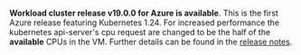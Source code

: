 **Workload cluster release v19.0.0 for Azure is available**. This is the first Azure release featuring Kubernetes 1.24. For increased performance the kubernetes api-server's cpu request are changed to be the half of the **available** CPUs in the VM. Further details can be found in the [release notes](https://docs.giantswarm.io/changes/workload-cluster-releases-aws/releases/azure-v19.0.0/).

